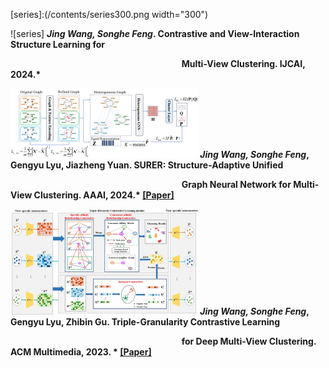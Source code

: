 
[series]:(/contents/series300.png width="300") 

[surer]:/contents/surer300.png
[trust]:/contents/trust300.png
 ![series] *<strong><strong>Jing Wang, Songhe Feng*. Contrastive and View-Interaction Structure Learning for 
 
&emsp; &emsp; &emsp; &emsp;&emsp; &emsp; &emsp; &emsp; &emsp; &emsp; &emsp; &emsp; &emsp; &emsp; &emsp; &emsp;  Multi-View Clustering. IJCAI, 2024.* 

![surer] *<strong><strong>Jing Wang, Songhe Feng*, Gengyu Lyu, Jiazheng Yuan. SURER: Structure-Adaptive Unified

&emsp; &emsp; &emsp; &emsp;&emsp; &emsp; &emsp; &emsp; &emsp; &emsp; &emsp; &emsp; &emsp; &emsp; &emsp; &emsp;  Graph Neural Network for Multi-View Clustering. AAAI, 2024.* [[Paper]](https://ojs.aaai.org/index.php/AAAI/article/view/29478)

![trust] *<strong><strong>Jing Wang, Songhe Feng*, Gengyu Lyu, Zhibin Gu. Triple-Granularity Contrastive Learning

&emsp; &emsp; &emsp; &emsp;&emsp; &emsp; &emsp; &emsp; &emsp; &emsp; &emsp; &emsp; &emsp; &emsp; &emsp; &emsp;  for Deep Multi-View Clustering. ACM Multimedia, 2023. * [[Paper]](https://dl.acm.org/doi/abs/10.1145/3581783.3611844)
